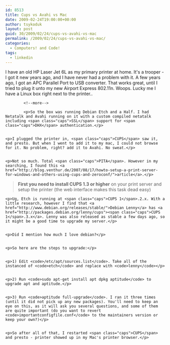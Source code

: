 ```yaml
---
id: 8513
title: Cups vs Avahi vs Mac
date: 2009-02-24T19:00:00+00:00
author: tsykoduk
layout: post
guid: 30/2009/02/24/cups-vs-avahi-vs-mac
permalink: /2009/02/24/cups-vs-avahi-vs-mac/
categories:
  - Computers! and Code!
tags:
  - linkedin
---
```

<p>I have an old HP Laser Jet 6L as my primary printer at home. It's a trooper - I got it new years ago, and I have never had a problem with it. A few years ago, I got an <span class="caps">APC</span> Parallel Port to <span class="caps">USB</span> converter. That works great, until I tried to plug it unto my new Airport Express 802.11n. Woops. Lucky me I have a Linux box right next to the printer..</p>

            <!--more-->

            <p>So the box was running Debian Etch and a Half. I had Netatalk and Avahi running on it with a custom compiled netatalk including <span class="caps">SSL</span> support for <span class="caps">DHX</span> authentication.</p>


	<p>I plugged the printer in, <span class="caps">CUPS</span> saw it, and presto. But when I went to add it to my mac, I could not browse for it. No problem, right? add it to Avahi. No sweat.</p>


	<p>Not so much. Total <span class="caps">PITA</span>. However in my searching, I found this <a href="http://blog.venthur.de/2007/08/17/howto-setup-a-print-server-for-windows-and-others-using-cups-and-zeroconf/">article</a>.</p>


<blockquote><b>First you need to install <span class="caps">CUPS 1</span>.3 or higher</b> on your print server and setup the printer (the web interface makes this task dead easy) </blockquote>

	<p>Ug, Etch is running at <span class="caps">CUPS 1</span>.2.x. With a little research, however I find that <a href="http://www.debian.org/releases/stable/">Debian Lenny</a> has <a href="http://packages.debian.org/lenny/cups"><span class="caps">CUPS 1</span>.3.x</a>. Lenny was also released as stable a few days ago, so it might be a good time to upgrade my server.</p>


	<p>Did I mention how much I love debian?</p>


	<p>So here are the steps to upgrade:</p>


	<p>1) Edit <code>/etc/apt/sources.list</code>. Take all of the instanced of <code>etch</code> and replace with <code>lenny</code></p>


	<p>2) Run <code>sudo apt-get install apt dpkg aptitude</code> to upgrade apt and aptitude.</p>


	<p>3) Run <code>aptitude full-upgrade</code>. I ran it three times (until it did not pick up any new packages). You'll need to keep an eye on this, as it will ask you several questions, and some of them are quite important (do you want to revert <code>importantconfigfile.conf</code> to the maintainers version or keep your own?)</p>


	<p>So after all of that, I restarted <span class="caps">CUPS</span> and presto - printer showed up in my Mac's printer browser.</p>